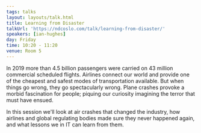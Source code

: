 ```yaml
---
tags: talks
layout: layouts/talk.html
title: Learning from Disaster
talkUrl: 'https://ndcoslo.com/talk/learning-from-disaster/'
speakers: [ian-hughes]
day: Friday
time: 10:20 - 11:20
venue: Room 5
---
```

In 2019 more than 4.5 billion passengers were carried on 43 million commercial scheduled flights. Airlines connect our world and provide one of the cheapest and safest modes of transportation available. But when things go wrong, they go spectacularly wrong. Plane crashes provoke a morbid fascination for people; piquing our curiosity imagining the terror that must have ensued.

In this session we'll look at air crashes that changed the industry, how airlines and global regulating bodies made sure they never happened again, and what lessons we in IT can learn from them.